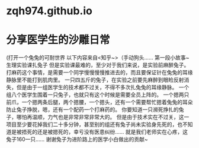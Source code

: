 # zqh974.github.io
<html lang=“zh-cn”>
  <head>
    <meta charset=“utf-8”/>
    </head>
  <body>
    <h1>分享医学生的沙雕日常</h1>
<p>(打开一个兔兔的可耐世界
  以下内容来自<知乎~>（手动狗头……
  第一段小故事~生理实验课扎兔子
但是实验课最难的，至少对于我们来说，是实验前麻醉兔子。
打麻药这个事情，是需要一个同学慢慢慢慢推进去的，而且要保证针在兔兔的耳缘静脉里不能打到肌肉里。
一只四五斤的兔子，在实验之前要先麻醉到眼睑反射消失，但是由于一组医学生的技术都不过关，不得不多次扎兔兔的耳缘静脉。
一个组八个医学生围着一只兔子，也就只有这个时候是需要全员上阵的。
一个摁两只前爪，一个摁两条后腿，两个摁腰，一个摁头，还有一个需要帮忙摁着兔兔的耳朵防止兔子挣脱，嗯，还有一个配药一个打麻药的。
你要知道一只濒死挣扎的兔子，哪怕再温顺，力气也是非常非常非常大的。
但是由于技术实在不过关，这一项目至少要花掉我们二十多分钟，甚至别的组还有兔子尚未实验身先死的，也不知道是被捂死的还是被摁死的，幸亏没有医患纠纷……
就是我们老师实在心疼，这兔子160一只……
谢谢兔子为进阶路上的医学小白做出的贡献~</p>
